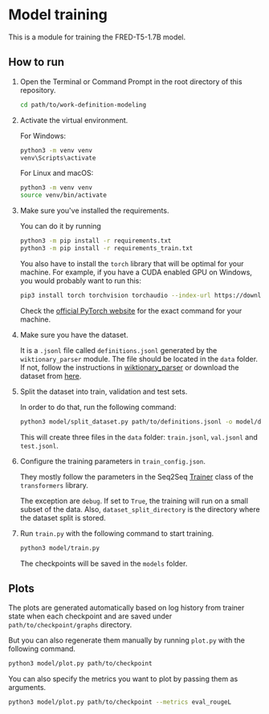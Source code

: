 # Model training

This is a module for training the FRED-T5-1.7B model.

## How to run

1. Open the Terminal or Command Prompt in the root directory of this repository.

    ```bash
    cd path/to/work-definition-modeling
    ```

2. Activate the virtual environment.

    For Windows:

    ```bash
    python3 -m venv venv
    venv\Scripts\activate
    ```

    For Linux and macOS:

    ```bash
    python3 -m venv venv
    source venv/bin/activate
    ```

3. Make sure you've installed the requirements.

    You can do it by running

    ```bash
    python3 -m pip install -r requirements.txt
    python3 -m pip install -r requirements_train.txt
    ```

    You also have to install the `torch` library that will be optimal for your machine.
    For example, if you have a CUDA enabled GPU on Windows, you would probably want to run this:

    ```bash
    pip3 install torch torchvision torchaudio --index-url https://download.pytorch.org/whl/cu121
    ```

    Check the [official PyTorch website](https://pytorch.org/get-started/locally/)
    for the exact command for your machine.

4. Make sure you have the dataset.

    It is a `.jsonl` file called `definitions.jsonl`
    generated by the `wiktionary_parser` module. The file should be located in the `data` folder.
    If not, follow the instructions in [wiktionary_parser](../../wiktionary_parser/README.md)
    or download the dataset from
    [here](https://drive.google.com/file/d/18_DHa_t0Fngqsj8fl2cym4-sZ5pDrlyf/view?usp=sharing).

5. Split the dataset into train, validation and test sets.

    In order to do that, run the following command:

    ```bash
    python3 model/split_dataset.py path/to/definitions.jsonl -o model/data/splits
    ```

    This will create three files in the `data` folder:
    `train.jsonl`, `val.jsonl` and `test.jsonl`.

6. Configure the training parameters in `train_config.json`.

    They mostly follow the parameters in the Seq2Seq
    [Trainer](https://huggingface.co/transformers/main_classes/trainer.html#trainingarguments)
    class of the `transformers` library.

    The exception are `debug`.
    If set to `True`, the training will run on a small subset of the data.
    Also, `dataset_split_directory` is the directory where the dataset split is stored.

7. Run `train.py` with the following command to start training.

    ```bash
    python3 model/train.py
    ```

    The checkpoints will be saved in the `models` folder.

## Plots

The plots are generated automatically based on log history from trainer state
when each checkpoint and are saved under `path/to/checkpoint/graphs` directory.

But you can also regenerate them manually by running `plot.py` with the following command.

```bash
python3 model/plot.py path/to/checkpoint
```

You can also specify the metrics you want to plot by passing them as arguments.

```bash
python3 model/plot.py path/to/checkpoint --metrics eval_rougeL
```
